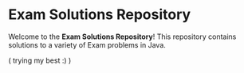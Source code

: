 # Exam Solutions Repository

Welcome to the **Exam Solutions Repository**! This repository contains solutions to a variety of Exam problems in Java.

(  trying my best :) )
